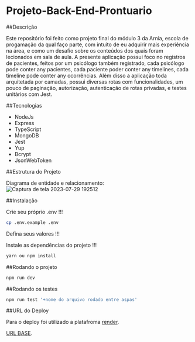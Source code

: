 # Projeto-Back-End-Prontuario

##Descrição

Este repositório foi feito como projeto final do módulo 3 da Arnia, escola de progamação da qual faço parte, com intuito de eu adquirir mais experiência na área, e como um 
desafio sobre os conteúdos dos quais foram lecionados em sala de aula.
A presente aplicação possui foco no registros de pacientes, feitos por um psicólogo também registrado, cada psicólogo pode conter any pacientes, cada paciente poder conter any
timelines, cada timeline pode conter any ocorrências.
Além disso a aplicação toda arquitetada por camadas, possui diversas rotas com funcionalidades, um pouco de paginação, autorização, autenticação de rotas privadas, e testes  
unitários com Jest.

##Tecnologias

- NodeJs
- Express
- TypeScript
- MongoDB
- Jest
- Yup
- Bcrypt
- JsonWebToken

##Estrutura do Projeto

Diagrama de entidade e relacionamento:
![Captura de tela 2023-07-29 192512](https://github.com/CaioSjc/Projeto-Back-End-Prontuario/assets/115433314/8144348f-fe75-4623-9475-683f1a3ec8a0)

##Instalação

Crie seu próprio .env !!!

```bash
cp .env.example .env
```

Defina seus valores !!!

Instale as dependências do projeto !!!

```bash
yarn ou npm install
```

##Rodando o projeto

```bash
npm run dev
```

##Rodando os testes

```bash
npm run test '+nome do arquivo rodado entre aspas'
```

##URL do Deploy

Para o deploy foi utilizado a platafroma [render](https://render.com/).

[URL BASE](https://projeto-back-end-prontuario.onrender.com/).

